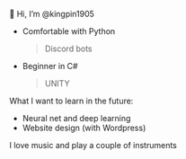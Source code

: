 👋 Hi, I’m @kingpin1905

 - Comfortable with Python
   > Discord bots
 - Beginner in C#
   > UNITY
 
What I want to learn in the future:
 - Neural net and deep learning
 - Website design (with Wordpress)
 
 
 I love music and play a couple of instruments
 

<!---
kingpin1905/kingpin1905 is a ✨ special ✨ repository because its `README.md` (this file) appears on your GitHub profile.
You can click the Preview link to take a look at your changes.
--->
